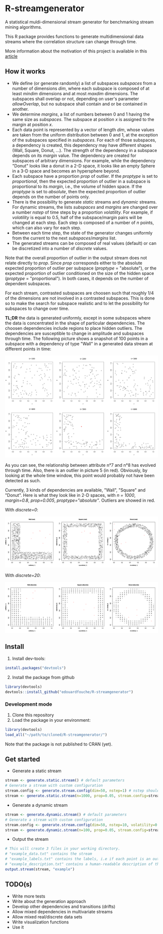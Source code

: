 # R-streamgenerator
A statistical muldi-dimensional stream generator for benchmarking stream mining algorithms.

This R package provides functions to generate multidimensional data streams where the correlation structure can change through time. 

More information about the motivation of this project is available in this [article][article]

## How it works

- We define (or generate randomly) a list of subspaces *subspaces* from a number of dimensions *dim*, where each subspace is composed of at least *mindim* dimensions and at most *maxdim* dimensions. The subspaces shall overlap or not, depending on user's parameter *allowOverlap*, but no subspace shall contain and or be contained in another. 
- We determine *margins*, a list of numbers between 0 and 1 having the same size as *subspaces*. The subspace at position *x* is assigned to the margin at position *x*. 
- Each data point is represented by a vector of length *dim*, whose values are taken from the uniform distribution between 0 and 1, at the exception of the subspaces specified in *subspaces*. For each of those subspaces, a dependency is created, this dependency may have different shapes (Wall, Square, Donut, ...). The strength of the dependency in a subspace depends on its *margin* value. The dependency are created for subspaces of arbitrary dimensions. For example, while the dependency "Donut" looks like a donut in a 2-D space, it looks like an empty Sphere in a 3-D space and becomes an hypersphere beyond. 
- Each subspace have a proportion *prop* of outlier. If the *proptype* is set to *proportional*, then the expected proportion of outlier in a subspace is proportional to its *margin*, i.e., the volume of hidden space. If the *proptype* is set to *absolute*, then the expected proportion of outlier depends on the number of points only. 
- There is the possibility to generate *static* streams and *dynamic* streams. For dynamic streams, the lists *subspaces* and *margins* are changed over a number *nstep* of time steps by a proportion *volatility*. For example, if *volatility* is equal to 0.5, half of the subspace/margin pairs will be changed at each step. Each step is composed of a number of *n* points, which can also vary for each step. 
- Between each time step, the state of the generator changes uniformly from the current to the next *subspaces*/*margins* list. 
- The generated streams can be composed of real values (default) or can be discretized into a number of *discrete* values. 

Note that the overall proportion of outlier in the output stream does not relate directly to *prop*. Since *prop* corresponds either to the absolute expected proportion of outlier per subspace (*proptype* = "absolute"), or the expected proportion of outlier conditioned on the size of the hidden space (*proptype* = "proportional"). In both cases, it depends on the number of dependent subspaces. 

For each stream, contrasted subspaces are choosen such that roughly 1/4 of the dimensions are not involved in a contrasted subspaces. This is done so to make the search for subspace realistic and to let the possibility for subspaces to change over time. 

**TL;DR** the data is generated uniformly, except in some subspaces where the data is concentrated in the shape of particular dependencies. The choosen dependencies include regions to place hidden outliers. The dependencies are susceptible to change in amplitude and subspaces through time. The following picture shows a snapshot of 100 points in a subspace with a dependency of type "Wall" in a generated data stream at different points in time: 

![streamgenerator_1](/img/streamgenerator_1.png)

As you can see, the relationship between attribute n°7 and n°8 has evolved through time. Also, there is an outlier in picture 5 (in red). Obviously, by looking at the whole time window, this point would probably not have been detected as such. 

Currently, 3 kinds of dependencies are available, "Wall", "Square" and "Donut". Here is what they look like in 2-D spaces, with *n = 1000*, *margin=0.8*, *prop=0.005*, *proptype="absolute"*. Outliers are showed in red. 

With *discrete=0*:

![dependencies_real](/img/dependencies_real.png)

With *discrete=20*: 

![dependencies_discrete](/img/dependencies_discrete.png)

## Install

1. Install dev-tools: 
```R
install.packages("devtools")
```
2. Install the package from github

```R
library(devtools)
devtools::install_github("edouardfouche/R-streamgenerator")
```

### Development mode

1. Clone this repository 
2. Load the package in your environment:
```R
library(devtools)
load_all("~/path/to/cloned/R-streamgenerator/")
```

Note that the package is not published to CRAN (yet). 

## Get started

* Generate a static stream 

```R
stream <- generate.static.stream() # default parameters
# Generate a stream with custom configuration
stream.config <- generate.stream.config(dim=50, nstep=1) # nstep should be = 1
stream <- generate.static.stream(n=1000, prop=0.05, stream.config=stream.config)
```

* Generate a dynamic stream 

```R
stream <- generate.dynamic.stream() # default parameters
# Generate a stream with custom configuration
stream.config <- generate.stream.config(dim=50, nstep=10, volatility=0.5)
stream <- generate.dynamic.stream(n=100, prop=0.05, stream.config=stream.config)
```

* Output the stream

```R
# This will create 3 files in your working directory. 
# "example_data.txt" contains the stream
# "example_labels.txt" contains the labels, i.e if each point is an outlier and in which subspace(s)
# "example_description.txt" contains a human-readable description of the stream 
output.stream(stream, "example")
```

## TODO(s)

* Write more tests
* Write about the generation approach
* Develop other dependencies and transitions (drifts)
* Allow mixed dependencies in multivariate streams
* Allow mixed real/discrete data sets
* Write visualization functions 
* Use it 


[article]: https://edouardfouche.com/Data-Stream-Generation-with-Concept-Drift/
